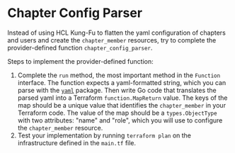 # Chapter Config Parser

Instead of using HCL Kung-Fu to flatten the yaml configuration of chapters and users and create the `chapter_member` resources, try to complete the provider-defined function `chapter_config_parser`. 

Steps to implement the provider-defined function:

1. Complete the `run` method, the most important method in the `Function` interface. The function expects a yaml-formatted string, which you can parse with the [`yaml`](https://pkg.go.dev/gopkg.in/yaml.v3) package. Then write Go code that translates the parsed yaml into a Terraform `function.MapReturn` value. The keys of the map should be a unique value that identifies the `chapter_member` in your Terraform code. The value of the map should be a `types.ObjectType` with two attributes: "name" and "role", which you will use to configure the `chapter_member` resource. 
2. Test your implementation by running `terraform plan` on the infrastructure defined in the `main.tf` file. 